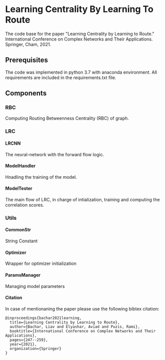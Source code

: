 # Learning Centrality By Learning To Route
The code base for the paper "Learning Centrality by Learning to Route." International Conference on Complex Networks and Their Applications. Springer, Cham, 2021.


## Prerequisites
The code was implemented in python 3.7 with anaconda environment. 
All requirements are included in the requirements.txt file. 


## Components
### RBC
 Computing Routing Betweenness Centrality (RBC) of graph.
### LRC
#### LRCNN
 The neural-network with the forward flow logic. 
#### ModelHandler
  Hnadling the training of the model.
#### ModelTester
  The main flow of LRC, in charge of intialization, training and computing the correlation scores. 
### Utils
#### CommonStr
String Constant
#### Optimizer
Wrapper for optimizer initialization
#### ParamsManager
  Managing model parameters



#### Citation
In case of mentionaning the paper please use the following bibtex citation:
```
@inproceedings{bachar2021learning,
  title={Learning Centrality by Learning to Route},
  author={Bachar, Liav and Elyashar, Aviad and Puzis, Rami},
  booktitle={International Conference on Complex Networks and Their Applications},
  pages={247--259},
  year={2021},
  organization={Springer}
}
```
